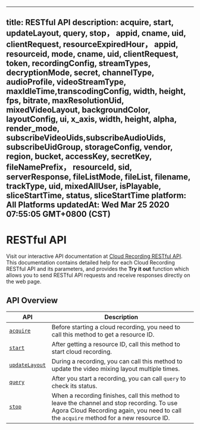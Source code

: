 
---
title: RESTful API
description: acquire, start, updateLayout, query, stop， appid, cname, uid, clientRequest, resourceExpiredHour， appid, resourceid, mode, cname, uid, clientRequest, token, recordingConfig, streamTypes, decryptionMode, secret, channelType, audioProfile, videoStreamType, maxIdleTime,transcodingConfig, width, height, fps, bitrate, maxResolutionUid, mixedVideoLayout, backgroundColor, layoutConfig, ui, x_axis, width, height, alpha, render_mode, subscribeVideoUids,subscribeAudioUids, subscribeUidGroup, storageConfig, vendor, region, bucket, accessKey, secretKey, fileNamePrefix， resourceId, sid, serverResponse, fileListMode, fileList, filename, trackType, uid, mixedAllUser, isPlayable, sliceStartTime, status, sliceStartTime 
platform: All Platforms
updatedAt: Wed Mar 25 2020 07:55:05 GMT+0800 (CST)
---
# RESTful API
Visit our interactive API documentation at [Cloud Recording RESTful API](https://docs.agora.io/en/cloud-recording/restfulapi). This documentation contains detailed help for each Cloud Recording RESTful API and its parameters, and provides the **Try it out** function which allows you to send RESTful API requests and receive responses directly on the web page.

## API Overview

| API                                                          | Description                                                  |
| ------------------------------------------------------------ | ------------------------------------------------------------ |
| [`acquire`](https://docs.agora.io/en/cloud-recording/restfulapi/#/Cloud%20Recording/acquire) | Before starting a cloud recording, you need to call this method to get a resource ID. |
| [`start`](https://docs.agora.io/en/cloud-recording/restfulapi/#/Cloud%20Recording/start) | After getting a resource ID, call this method to start cloud recording. |
| [`updateLayout`](https://docs.agora.io/en/cloud-recording/restfulapi/#/Cloud%20Recording/updateLayout) | During a recording, you can call this method to update the video mixing layout multiple times. |
| [`query`](https://docs.agora.io/en/cloud-recording/restfulapi/#/Cloud%20Recording/query) | After you start a recording, you can call `query` to check its status. |
| [`stop`](https://docs.agora.io/en/cloud-recording/restfulapi/#/Cloud%20Recording/stop) | When a recording finishes, call this method to leave the channel and stop recording. To use Agora Cloud Recording again, you need to call the `acquire` method for a new resource ID. |


